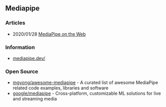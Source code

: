 ## Mediapipe

### Articles
- 2020/01/28 [MediaPipe on the Web](https://developers.googleblog.com/2020/01/mediapipe-on-web.html)


### Information
- [mediapipe.dev/](https://mediapipe.dev/)


### Open Source
- [mgyong/awesome-mediapipe](https://github.com/mgyong/awesome-mediapipe) - A curated list of awesome MediaPipe related code examples, libraries and software
- [google/mediapipe](https://github.com/google/mediapipe) - Cross-platform, customizable ML solutions for live and streaming media


